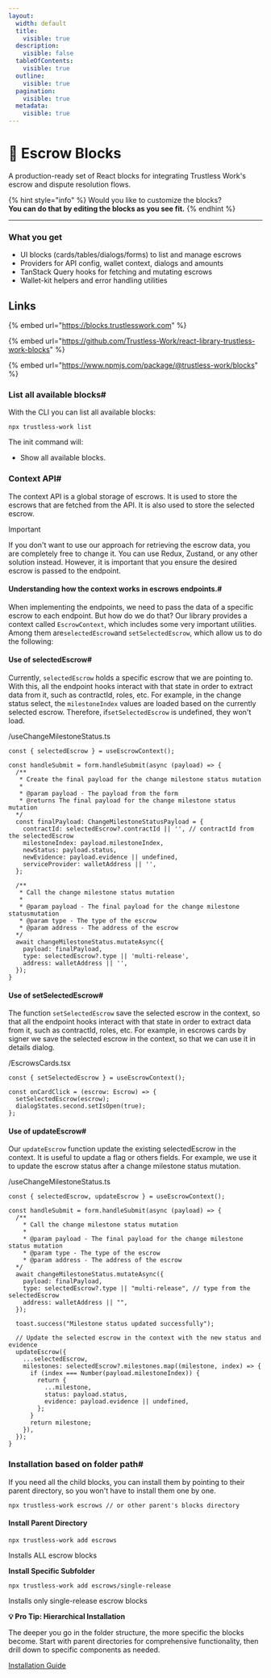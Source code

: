 ```yaml
---
layout:
  width: default
  title:
    visible: true
  description:
    visible: false
  tableOfContents:
    visible: true
  outline:
    visible: true
  pagination:
    visible: true
  metadata:
    visible: true
---
```


# 📓 Escrow Blocks

A production-ready set of React blocks for integrating Trustless Work's escrow and dispute resolution flows.

{% hint style="info" %}
Would you like to customize the blocks?\
**You can do that by editing the blocks as you see fit.**
{% endhint %}

***

### What you get <a href="#what-you-get" id="what-you-get"></a>

* UI blocks (cards/tables/dialogs/forms) to list and manage escrows
* Providers for API config, wallet context, dialogs and amounts
* TanStack Query hooks for fetching and mutating escrows
* Wallet-kit helpers and error handling utilities

## Links

{% embed url="https://blocks.trustlesswork.com" %}

{% embed url="https://github.com/Trustless-Work/react-library-trustless-work-blocks" %}

{% embed url="https://www.npmjs.com/package/@trustless-work/blocks" %}

### List all available blocks# <a href="#list-all-available-blocks" id="list-all-available-blocks"></a>

With the CLI you can list all available blocks:

```
npx trustless-work list
```

The init command will:

* Show all available blocks.

### Context API# <a href="#context-api" id="context-api"></a>

The context API is a global storage of escrows. It is used to store the escrows that are fetched from the API. It is also used to store the selected escrow.

Important

If you don't want to use our approach for retrieving the escrow data, you are completely free to change it. You can use Redux, Zustand, or any other solution instead. However, it is important that you ensure the desired escrow is passed to the endpoint.

#### Understanding how the context works in escrows endpoints.# <a href="#understanding-context-escrows-endpoints" id="understanding-context-escrows-endpoints"></a>

When implementing the endpoints, we need to pass the data of a specific escrow to each endpoint. But how do we do that? Our library provides a context called `EscrowContext`, which includes some very important utilities. Among them are`selectedEscrow`and `setSelectedEscrow`, which allow us to do the following:

#### Use of selectedEscrow# <a href="#use-of-selectedescrow" id="use-of-selectedescrow"></a>

Currently, `selectedEscrow` holds a specific escrow that we are pointing to. With this, all the endpoint hooks interact with that state in order to extract data from it, such as contractId, roles, etc. For example, in the change status select, the `milestoneIndex` values are loaded based on the currently selected escrow. Therefore, if`setSelectedEscrow` is undefined, they won't load.

/useChangeMilestoneStatus.ts

```
const { selectedEscrow } = useEscrowContext();

const handleSubmit = form.handleSubmit(async (payload) => {             
  /**
   * Create the final payload for the change milestone status mutation
   *
   * @param payload - The payload from the form
   * @returns The final payload for the change milestone status mutation
  */
  const finalPayload: ChangeMilestoneStatusPayload = {
    contractId: selectedEscrow?.contractId || '', // contractId from the selectedEscrow
    milestoneIndex: payload.milestoneIndex,
    newStatus: payload.status,
    newEvidence: payload.evidence || undefined,
    serviceProvider: walletAddress || '',
  };

  /**
   * Call the change milestone status mutation
   *
   * @param payload - The final payload for the change milestone statusmutation
   * @param type - The type of the escrow
   * @param address - The address of the escrow
  */
  await changeMilestoneStatus.mutateAsync({
    payload: finalPayload,
    type: selectedEscrow?.type || 'multi-release',
    address: walletAddress || '',
  });
}
```

#### Use of setSelectedEscrow# <a href="#use-of-setselectedescrow" id="use-of-setselectedescrow"></a>

The function `setSelectedEscrow` save the selected escrow in the context, so that all the endpoint hooks interact with that state in order to extract data from it, such as contractId, roles, etc. For example, in escrows cards by signer we save the selected escrow in the context, so that we can use it in details dialog.

/EscrowsCards.tsx

```
const { setSelectedEscrow } = useEscrowContext();

const onCardClick = (escrow: Escrow) => {
  setSelectedEscrow(escrow);
  dialogStates.second.setIsOpen(true);
};
```

#### Use of updateEscrow# <a href="#use-of-updateescrow" id="use-of-updateescrow"></a>

Our `updateEscrow` function update the existing selectedEscrow in the context. It is useful to update a flag or others fields. For example, we use it to update the escrow status after a change milestone status mutation.

/useChangeMilestoneStatus.ts

```
const { selectedEscrow, updateEscrow } = useEscrowContext();

const handleSubmit = form.handleSubmit(async (payload) => { 
  /**
    * Call the change milestone status mutation
    *
    * @param payload - The final payload for the change milestone status mutation
    * @param type - The type of the escrow
    * @param address - The address of the escrow
  */
  await changeMilestoneStatus.mutateAsync({
    payload: finalPayload,
    type: selectedEscrow?.type || "multi-release", // type from the selectedEscrow
    address: walletAddress || "",
  });

  toast.success("Milestone status updated successfully");

  // Update the selected escrow in the context with the new status and evidence
  updateEscrow({
    ...selectedEscrow,
    milestones: selectedEscrow?.milestones.map((milestone, index) => {
      if (index === Number(payload.milestoneIndex)) {
        return {
          ...milestone,
          status: payload.status,
          evidence: payload.evidence || undefined,
        };
      }
      return milestone;
    }),
  });
}
```

### Installation based on folder path# <a href="#installation-based-on-folder-path" id="installation-based-on-folder-path"></a>

If you need all the child blocks, you can install them by pointing to their parent directory, so you won't have to install them one by one.

```
npx trustless-work escrows // or other parent's blocks directory
```



#### Install Parent Directory

```
npx trustless-work add escrows
```

Installs ALL escrow blocks

**Install Specific Subfolder**

```
npx trustless-work add escrows/single-release
```

Installs only single-release escrow blocks

**💡 Pro Tip: Hierarchical Installation**

The deeper you go in the folder structure, the more specific the blocks become. Start with parent directories for comprehensive functionality, then drill down to specific components as needed.

[Installation Guide](https://blocks.trustlesswork.com/get-started/installation)
